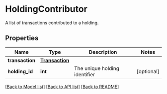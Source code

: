 # HoldingContributor

A list of transactions contributed to a holding.

## Properties
Name | Type | Description | Notes
------------ | ------------- | ------------- | -------------
**transaction** | [**Transaction**](Transaction.md) |  | 
**holding_id** | **int** | The unique holding identifier | [optional] 

[[Back to Model list]](../README.md#documentation-for-models) [[Back to API list]](../README.md#documentation-for-api-endpoints) [[Back to README]](../README.md)


